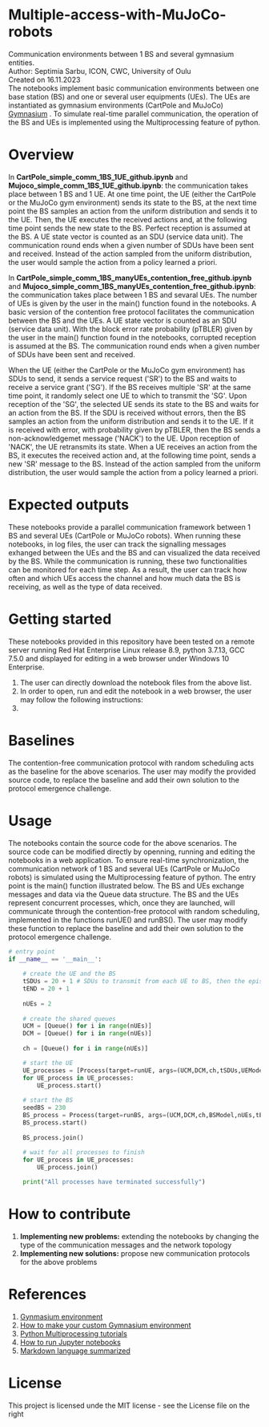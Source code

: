 # Multiple-access-with-MuJoCo-robots
Communication environments between 1 BS and several gymnasium entities. <br>
Author: Septimia Sarbu, ICON, CWC, University of Oulu <br>
Created on 16.11.2023 <br>
The notebooks implement basic communication environments between one base station (BS) and one or several user equipments (UEs). The UEs are instantiated as gymnasium environments (CartPole and MuJoCo) [Gymnasium](https://gymnasium.farama.org/) . To simulate real-time parallel communication, the operation of the BS and UEs is implemented using the Multiprocessing feature of python. <br>

# Overview
In **CartPole_simple_comm_1BS_1UE_github.ipynb** and **Mujoco_simple_comm_1BS_1UE_github.ipynb**: the communication takes place between 1 BS and 1 UE. At one time point, the UE (either the CartPole or the MuJoCo gym environment) sends its state to the BS, at the next time point the BS samples an action from the uniform distribution and sends it to the UE. Then, the UE executes the received actions and, at the following time point sends the new state to the BS. Perfect reception is assumed at the BS. A UE state vector is counted as an SDU (service data unit). The communication round ends when a given number of SDUs have been sent and received. Instead of the action sampled from the uniform distribution, the user would sample the action from a policy learned a priori. <br>

In **CartPole_simple_comm_1BS_manyUEs_contention_free_github.ipynb** and **Mujoco_simple_comm_1BS_manyUEs_contention_free_github.ipynb**: the communication takes place between 1 BS and sevaral UEs. The number of UEs is given by the user in the main() function found in the notebooks. A basic version of the contention free protocol facilitates the communication between the BS and the UEs. A UE state vector is counted as an SDU (service data unit). With the block error rate probability (pTBLER) given by the user in the main() function found in the notebooks, corrupted reception is assumed at the BS. The communication round ends when a given number of SDUs have been sent and received. <br>

When the UE (either the CartPole or the MuJoCo gym environment) has SDUs to send, it sends a service request ('SR') to the BS and waits to receive a service grant ('SG'). If the BS receives multiple 'SR' at the same time point, it randomly select one UE to which to transmit the 'SG'. Upon reception of the 'SG', the selected UE sends its state to the BS and waits for an action from the BS. If the SDU is received without errors, then the BS samples an action from the uniform distribution and sends it to the UE. If it is received with error, with probability given by pTBLER, then the BS sends a non-acknowledgemet message ('NACK') to the UE. Upon reception of 'NACK', the UE retransmits its state. When a UE receives an action from the BS, it executes the received action and, at the following time point, sends a new 'SR' message to the BS. Instead of the action sampled from the uniform distribution, the user would sample the action from a policy learned a priori. <br>

# Expected outputs
These notebooks provide a parallel communication framework between 1 BS and several UEs (CartPole or MuJoCo robots). When running these notebooks, in log files, the user can track the signalling messages exhanged between the UEs and the BS and can visualized the data received by the BS. While the communication is running, these two functionalities can be monitored for each time step. As a result, the user can track how often and which UEs access the channel and how much data the BS is receiving, as well as the type of data received.  

# Getting started
These notebooks provided in this repository have been tested on a remote server running Red Hat Enterprise Linux release 8.9, python 3.7.13, GCC 7.5.0 and displayed for editing in a web browser under Windows 10 Enterprise.
1. The user can directly download the notebook files from the above list.
2. In order to open, run and edit the notebook in a web browser, the user may follow the following instructions:
3. 
# Baselines
The contention-free communication protocol with random scheduling acts as the baseline for the above scenarios. The user may modify the provided source code, to replace the baseline and add their own solution to the protocol emergence challenge.

# Usage
The notebooks contain the source code for the above scenarios. The source code can be modified directly by openning, running and editing the notebooks in a web application. To ensure real-time synchronization, the communication network of 1 BS and several UEs (CartPole or MuJoCo robots) is simulated using the Multiprocessing feature of python. The entry point is the main() function illustrated below. The BS and UEs exchange messages and data via the Queue data structure. The BS and the UEs represent concurrent processes, which, once they are launched, will communicate through the contention-free protocol with random scheduling, implemented in the functions runUE() and runBS(). The user may modify these function to replace the baseline and add their own solution to the protocol emergence challenge.
```python
# entry point
if __name__ == '__main__':
        
    # create the UE and the BS
    tSDUs = 20 + 1 # SDUs to transmit from each UE to BS, then the episode ends
    tEND = 20 + 1
    
    nUEs = 2
    
    # create the shared queues
    UCM = [Queue() for i in range(nUEs)]
    DCM = [Queue() for i in range(nUEs)]
    
    ch = [Queue() for i in range(nUEs)]

    # start the UE
    UE_processes = [Process(target=runUE, args=(UCM,DCM,ch,tSDUs,UEModel,i,)) for i in range(nUEs)]
    for UE_process in UE_processes:
        UE_process.start()
    
    # start the BS
    seedBS = 230
    BS_process = Process(target=runBS, args=(UCM,DCM,ch,BSModel,nUEs,tEND,seedBS,))
    BS_process.start()
        
    BS_process.join()
    
    # wait for all processes to finish
    for UE_process in UE_processes:
        UE_process.join()

    print("All processes have terminated successfully")
```

# How to contribute
1. **Implementing new problems:** extending the notebooks by changing the type of the communication messages and the network topology
2. **Implementing new solutions:** propose new communication protocols for the above problems 
# References
1. [Gynmasium environment](https://gymnasium.farama.org)
2. [How to make your custom Gymnasium environment](https://gymnasium.farama.org/tutorials/gymnasium_basics/environment_creation)
3. [Python Multiprocessing tutorials](https://superfastpython.com/learning-paths/)
4. [How to run Jupyter notebooks](https://docs.jupyter.org/en/latest/running.html)
5. [Markdown language summarized](https://github.com/adam-p/markdown-here/wiki/Markdown-Cheatsheet)

# License
This project is licensed unde the MIT license - see the License file on the right 



